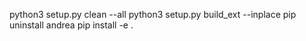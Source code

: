 python3 setup.py clean --all
python3 setup.py build_ext --inplace
pip uninstall andrea
pip install -e .